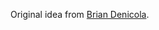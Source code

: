 Original idea from [Brian Denicola](https://github.com/briandenicola/apim-selfhosted-gateway-token-rotation).
